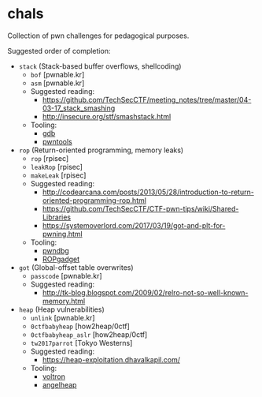 # chals

Collection of pwn challenges for pedagogical purposes.

Suggested order of completion:

  * `stack` (Stack-based buffer overflows, shellcoding)
    * `bof` [pwnable.kr]
    * `asm` [pwnable.kr]
    * Suggested reading:
      * https://github.com/TechSecCTF/meeting_notes/tree/master/04-03-17_stack_smashing
      * http://insecure.org/stf/smashstack.html
    * Tooling:
      * [gdb](https://www.gnu.org/software/gdb/)
      * [pwntools](https://github.com/Gallopsled/pwntools)
  * `rop` (Return-oriented programming, memory leaks)
    * `rop` [rpisec]
    * `leakRop` [rpisec]
    * `makeLeak` [rpisec]
    * Suggested reading:
      * http://codearcana.com/posts/2013/05/28/introduction-to-return-oriented-programming-rop.html
      * https://github.com/TechSecCTF/CTF-pwn-tips/wiki/Shared-Libraries
      * https://systemoverlord.com/2017/03/19/got-and-plt-for-pwning.html
    * Tooling:
      * [pwndbg](https://github.com/pwndbg/pwndbg)
      * [ROPgadget](https://github.com/JonathanSalwan/ROPgadget)
  * `got` (Global-offset table overwrites)
    * `passcode` [pwnable.kr]
    * Suggested reading:
      * http://tk-blog.blogspot.com/2009/02/relro-not-so-well-known-memory.html
  * `heap` (Heap vulnerabilities)
    * `unlink` [pwnable.kr]
    * `0ctfbabyheap` [how2heap/0ctf]
    * `0ctfbabyheap_aslr` [how2heap/0ctf]
    * `tw2017parrot` [Tokyo Westerns]
    * Suggested reading:
      * https://heap-exploitation.dhavalkapil.com/
    * Tooling:
      * [voltron](https://github.com/snare/voltron)
      * [angelheap](https://github.com/scwuaptx/Pwngdb/tree/master/angelheap)

